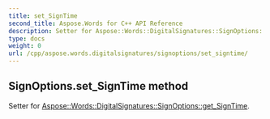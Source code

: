 ```yaml
---
title: set_SignTime
second_title: Aspose.Words for C++ API Reference
description: Setter for Aspose::Words::DigitalSignatures::SignOptions::get_SignTime. 
type: docs
weight: 0
url: /cpp/aspose.words.digitalsignatures/signoptions/set_signtime/
---
```

## SignOptions.set_SignTime method


Setter for [Aspose::Words::DigitalSignatures::SignOptions::get_SignTime](./get_signtime/).

